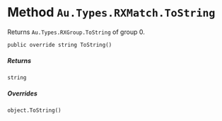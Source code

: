 # Method `Au.Types.RXMatch.ToString`

Returns `Au.Types.RXGroup.ToString` of group 0.

```
public override string ToString()
```

##### Returns

`string`

##### Overrides

`object.ToString()`